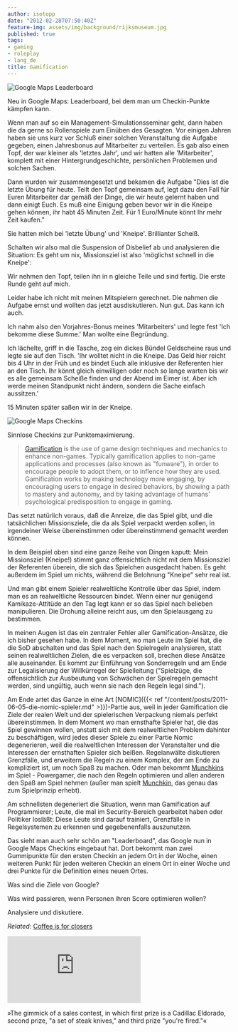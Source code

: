 ```yaml
---
author: isotopp
date: "2012-02-28T07:50:40Z"
feature-img: assets/img/background/rijksmuseum.jpg
published: true
tags:
- gaming
- roleplay
- lang_de
title: Gamification
---
```

![Google Maps Leaderboard](/uploads/google-maps-leaderboard.png)

Neu in Google Maps: Leaderboard, bei dem man um Checkin-Punkte kämpfen kann.

Wenn man auf so ein Management-Simulationsseminar geht, dann haben die da
gerne so Rollenspiele zum Einüben des Gesagten.  Vor einigen Jahren haben
sie uns kurz vor Schluß einer solchen Veranstaltung die Aufgabe gegeben,
einen Jahresbonus auf Mitarbeiter zu verteilen.  Es gab also einen Topf, der
war kleiner als 'letztes Jahr', und wir hatten alle 'Mitarbeiter', komplett
mit einer Hintergrundgeschichte, persönlichen Problemen und solchen Sachen.

Dann wurden wir zusammengesetzt und bekamen die Aufgabe "Dies ist die letzte
Übung für heute.  Teilt den Topf gemeinsam auf, legt dazu den Fall für Euren
Mitarbeiter dar gemäß der Dinge, die wir heute gelernt haben und dann einigt
Euch.  Es muß eine Einigung geben bevor wir in die Kneipe gehen können, ihr
habt 45 Minuten Zeit.  Für 1 Euro/Minute könnt Ihr mehr Zeit kaufen."

Sie hatten mich bei 'letzte Übung' und 'Kneipe'.  Brillianter Scheiß.

Schalten wir also mal die Suspension of Disbelief ab und analysieren die
Situation: Es geht um nix, Missionsziel ist also 'möglichst schnell in die
Kneipe': 

Wir nehmen den Topf, teilen ihn in n gleiche Teile und sind fertig.  Die
erste Runde geht auf mich.

Leider habe ich nicht mit meinen Mitspielern gerechnet.  Die nahmen die
Aufgabe ernst und wollten das jetzt ausdiskutieren.  Nun gut.  Das kann ich
auch.

Ich nahm also den Vorjahres-Bonus meines 'Mitarbeiters' und legte fest 'Ich
bekomme diese Summe.' Man wollte eine Begründung.

Ich lächelte, griff in die Tasche, zog ein dickes Bündel Geldscheine raus
und legte sie auf den Tisch.  'Ihr wolltet nicht in die Kneipe.  Das Geld
hier reicht bis 4 Uhr in der Früh und es bindet Euch alle inklusive der
Referenten hier an den Tisch.  Ihr könnt gleich einwilligen oder noch so
lange warten bis wir es alle gemeinsam Scheiße finden und der Abend im Eimer
ist.  Aber ich werde meinen Standpunkt nicht ändern, sondern die Sache
einfach aussitzen.'

15 Minuten später saßen wir in der Kneipe.

![Google Maps Checkins](/uploads/google-maps-checkins.png)

Sinnlose Checkins zur Punktemaximierung.

> [Gamification](http://en.wikipedia.org/wiki/Gamification)  is the use of
> game design techniques and mechanics to enhance non-games.  Typically
> gamification applies to non-game applications and processes (also known as
> "funware"), in order to encourage people to adopt them, or to inflence how
> they are used.  Gamification works by making technology more engaging, by
> encouraging users to engage in desired behaviors, by showing a path to
> mastery and autonomy, and by taking advantage of humans' psychological
> predisposition to engage in gaming.

Das setzt natürlich voraus, daß die Anreize, die das Spiel gibt, und die
tatsächlichen Missionsziele, die da als Spiel verpackt werden sollen, in
irgendeiner Weise übereinstimmen oder übereinstimmend gemacht werden können. 

In dem Beispiel oben sind eine ganze Reihe von Dingen kaputt: Mein
Missionsziel (Kneipe!) stimmt ganz offensichtlich nicht mit dem Missionsziel
der Referenten überein, die sich das Spielchen ausgedacht haben.  Es geht
außerdem im Spiel um nichts, während die Belohnung "Kneipe" sehr real ist.

Und man gibt einem Spieler realweltliche Kontrolle über das Spiel, indem man
es an realweltliche Ressourcen bindet.  Wenn einer nur genügend
Kamikaze-Attitüde an den Tag legt kann er so das Spiel nach belieben
manipulieren.  Die Drohung alleine reicht aus, um den Spielausgang zu
bestimmen.

In meinen Augen ist das ein zentraler Fehler aller Gamification-Ansätze, die
ich bisher gesehen habe.  In dem Moment, wo man Leute im Spiel hat, die die
SoD abschalten und das Spiel nach den Spielregeln analysieren, statt seinen
realweltlichen Zielen, die es verpacken soll, brechen diese Ansätze alle
auseinander.  Es kommt zur Einführung von Sonderregeln und am Ende zur
Legalisierung der Willkürregel der Spielleitung ("Spielzüge, die
offensichtlich zur Ausbeutung von Schwächen der Spielregeln gemacht werden,
sind ungültig, auch wenn sie nach den Regeln legal sind.").

Am Ende artet das Ganze in eine Art 
[NOMIC]({{< ref "/content/posts/2011-06-05-die-nomic-spieler.md" >}})-Partie
aus, weil in jeder Gamification die Ziele der realen Welt und der
spielerischen Verpackung niemals perfekt übereinstimmen.  In dem Moment wo
man ernsthafte Spieler hat, die das Spiel gewinnen wollen, anstatt sich mit
dem realweltlichen Problem dahinter zu beschäftigen, wird jedes dieser
Spiele zu einer Partie Nomic degenerieren, weil die realweltlichen
Interessen der Veranstalter und die Interessen der ernsthaften Spieler sich
beißen.  Regelanwälte diskutieren Grenzfälle, und erweitern die Regeln zu
einem Komplex, der am Ende zu kompliziert ist, um noch Spaß zu machen.  Oder
man bekommt
[Munchkins](http://www.urbandictionary.com/define.php?term=munchkin)
im Spiel - Powergamer, die nach den Regeln optimieren und allen anderen den
Spaß am Spiel nehmen (außer man spielt 
[Munchkin](http://en.wikipedia.org/wiki/Munchkin_(card_game)'), das
genau das zum Spielprinzip erhebt).

Am schnellsten degeneriert die Situation, wenn man Gamification auf
Programmierer; Leute, die mal im Security-Bereich gearbeitet haben oder
Politiker losläßt: Diese Leute sind darauf trainiert, Grenzfälle in
Regelsystemen zu erkennen und gegebenenfalls auszunutzen.

Das sieht man auch sehr schön am "Leaderboard", das Google nun in Google
Maps Checkins eingebaut hat.  Dort bekommt man zwei Gummipunkte für den
ersten Checkin an jedem Ort in der Woche, einen weiteren Punkt für jeden
weiteren Checkin an einem Ort in einer Woche und drei Punkte für die
Definition eines neuen Ortes.

Was sind die Ziele von Google?

Was wird passieren, wenn Personen ihren Score optimieren wollen?

Analysiere und diskutiere.

_Related:_ [Coffee is for closers](http://en.wikipedia.org/wiki/Coffee's_for_closers)

<iframe src="http://www.youtube.com/embed/y-AXTx4PcKI" frameborder="0" allowfullscreen></iframe>

»The gimmick of a sales contest, in which first prize is a Cadillac
Eldorado, second prize, "a set of steak knives," and third prize "you're
fired."«
